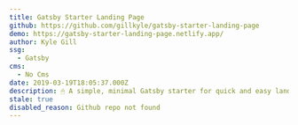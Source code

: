 ```yaml
---
title: Gatsby Starter Landing Page
github: https://github.com/gillkyle/gatsby-starter-landing-page
demo: https://gatsby-starter-landing-page.netlify.app/
author: Kyle Gill
ssg:
  - Gatsby
cms:
  - No Cms
date: 2019-03-19T18:05:37.000Z
description: 🖱 A simple, minimal Gatsby starter for quick and easy landing pages
stale: true
disabled_reason: Github repo not found
---
```

